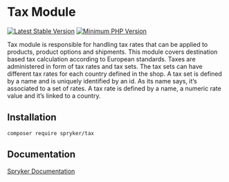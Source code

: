 # Tax Module
[![Latest Stable Version](https://poser.pugx.org/spryker/tax/v/stable.svg)](https://packagist.org/packages/spryker/tax)
[![Minimum PHP Version](https://img.shields.io/badge/php-%3E%3D%208.1-8892BF.svg)](https://php.net/)

Tax module is responsible for handling tax rates that can be applied to products, product options and shipments. This module covers destination based tax calculation according to European standards. Taxes are administered in form of tax rates and tax sets. The tax sets can have different tax rates for each country defined in the shop. A tax set is defined by a name and is uniquely identified by an id. As its name says, it’s associated to a set of rates. A tax rate is defined by a name, a numeric rate value and it’s linked to a country.

## Installation

```
composer require spryker/tax
```

## Documentation

[Spryker Documentation](https://docs.spryker.com)
